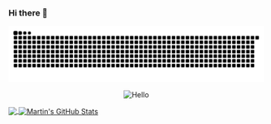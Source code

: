 ### Hi there 👋

<!--
**zzuse/zzuse** is a ✨ _special_ ✨ repository because its `README.md` (this file) appears on your GitHub profile.

Here are some ideas to get you started:

- 🔭 I’m currently working on ...
- 🌱 I’m currently learning ...
- 👯 I’m looking to collaborate on ...
- 🤔 I’m looking for help with ...
- 💬 Ask me about ...
- 📫 How to reach me: ...
- 😄 Pronouns: ...
- ⚡ Fun fact: ...
-->
<picture>
  <source
    media="(prefers-color-scheme: dark)"
    srcset="https://raw.githubusercontent.com/zzuse/zzuse/output/github-contribution-grid-snake-dark.svg?palette=github-dark"
  />
  <source
    media="(prefers-color-scheme: light)"
    srcset="https://raw.githubusercontent.com/zzuse/zzuse/output/github-contribution-grid-snake-dark.svg?palette=github-dark"
  />
  <img
    alt="github contribution grid snake animation"
    src="https://raw.githubusercontent.com/zzuse/zzuse/output/github-contribution-grid-snake-dark.svg"
  />
</picture>
<p align="center"><img src="https://profile-counter.glitch.me/zzuse/count.svg" alt="Hello"></p>
<a href="https://github.com/zzuse/zzuse">
  <img align="center" src="https://github-readme-stats.vercel.app/api/top-langs/?username=zzuse&hide=java,html,tex&title_color=ffffff&text_color=c9cacc&icon_color=2bbc8a&bg_color=1d1f21&langs_count=3" />
</a>
<a href="https://github.com/zzuse/zzuse">
  <img align="center" src="https://github-readme-stats.vercel.app/api?username=zzuse&show_icons=true&line_height=27&count_private=true&title_color=ffffff&text_color=c9cacc&icon_color=2bbc8a&bg_color=1d1f21" alt="Martin's GitHub Stats" />
</a>

